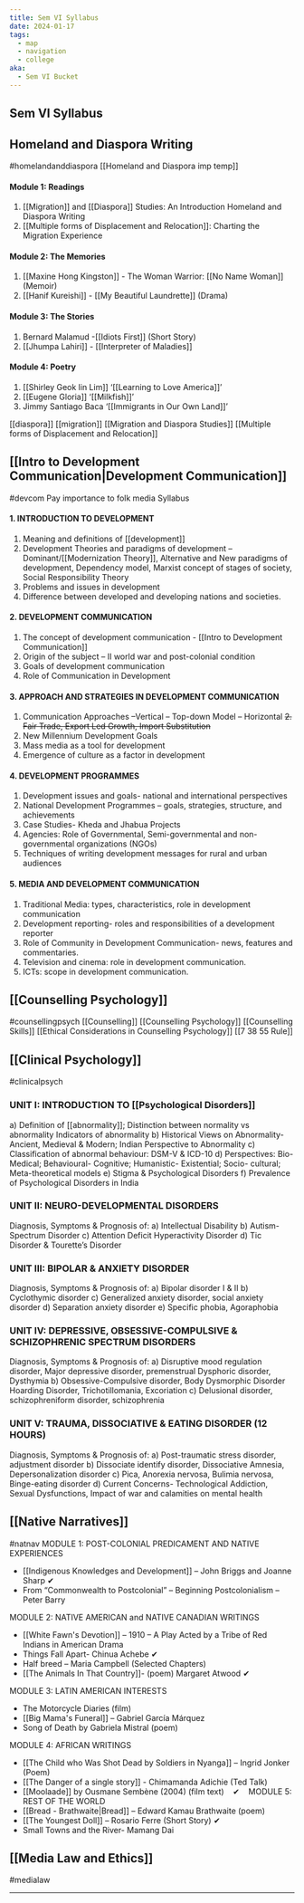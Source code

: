 ```yaml
---
title: Sem VI Syllabus
date: 2024-01-17
tags:
  - map
  - navigation
  - college
aka:
  - Sem VI Bucket
---
```

## Sem VI Syllabus
## Homeland and Diaspora Writing  
#homelandanddiaspora 
[[Homeland and Diaspora imp temp]]
#### Module 1: Readings
1. [[Migration]] and [[Diaspora]] Studies: An Introduction Homeland and Diaspora Writing 
2. [[Multiple forms of Displacement and Relocation]]: Charting the Migration Experience 
#### Module 2: The Memories
1. [[Maxine Hong Kingston]] - The Woman Warrior: [[No Name Woman]] (Memoir) 
2. [[Hanif Kureishi]] - [[My Beautiful Laundrette]] (Drama)
#### Module 3: The Stories
1. Bernard Malamud -[[Idiots First]] (Short Story)
2. [[Jhumpa Lahiri]] - [[Interpreter of Maladies]] 
#### Module 4: Poetry
1. [[Shirley Geok lin Lim]] ‘[[Learning to Love America]]’ 
2. [[Eugene Gloria]] ‘[[Milkfish]]’
3. Jimmy Santiago Baca ‘[[Immigrants in Our Own Land]]’

[[diaspora]]
[[migration]]
[[Migration and Diaspora Studies]]
[[Multiple forms of Displacement and Relocation]]
## [[Intro to Development Communication|Development Communication]] 
#devcom 
Pay importance to folk media
Syllabus
#### 1. INTRODUCTION TO DEVELOPMENT
1. Meaning and definitions of [[development]]
2. Development Theories and paradigms of development –Dominant/[[Modernization Theory]], Alternative and New paradigms of development, Dependency model, Marxist concept of stages of society, Social Responsibility Theory
3. Problems and issues in development 
4. Difference between developed and developing nations and societies.

#### 2. DEVELOPMENT COMMUNICATION
1. The concept of development communication - [[Intro to Development Communication]]
2. Origin of the subject – II world war and post-colonial condition
3. Goals of development communication 
4. Role of Communication in Development

#### 3. APPROACH AND STRATEGIES IN DEVELOPMENT COMMUNICATION
1. Communication Approaches –Vertical – Top-down Model – Horizontal
~~2. Fair Trade, Export Led Growth, Import Substitution~~
3. New Millennium Development Goals
4. Mass media as a tool for development
5. Emergence of culture as a factor in development
#### 4. DEVELOPMENT PROGRAMMES
1. Development issues and goals- national and international perspectives 
2. National Development Programmes – goals, strategies, structure, and achievements 
3. Case Studies- Kheda and Jhabua Projects 
4. Agencies: Role of Governmental, Semi-governmental and non-governmental organizations (NGOs)
5. Techniques of writing development messages for rural and urban audiences
#### 5. MEDIA AND DEVELOPMENT COMMUNICATION
1. Traditional Media: types, characteristics, role in development
communication
2. Development reporting- roles and responsibilities of a development
reporter
3. Role of Community in Development Communication- news, features and
commentaries. 
4. Television and cinema: role in development communication. 
5. ICTs: scope in development communication.
## [[Counselling Psychology]] 
#counsellingpsych 
[[Counselling]]
[[Counselling Psychology]]
[[Counselling Skills]]
[[Ethical Considerations in Counselling Psychology]]
[[7 38 55 Rule]]
## [[Clinical Psychology]] 
#clinicalpsych
### UNIT I: INTRODUCTION TO [[Psychological Disorders]] 
a) Definition of [[abnormality]]; Distinction between normality vs abnormality Indicators of
abnormality
b) Historical Views on Abnormality- Ancient, Medieval &amp; Modern; Indian Perspective
to Abnormality
c) Classification of abnormal behaviour: DSM-V &amp; ICD-10
d) Perspectives: Bio-Medical; Behavioural- Cognitive; Humanistic- Existential; Socio-
cultural; Meta-theoretical models
e) Stigma &amp; Psychological Disorders
f) Prevalence of Psychological Disorders in India
### UNIT II: NEURO-DEVELOPMENTAL DISORDERS 
Diagnosis, Symptoms &amp; Prognosis of:
a) Intellectual Disability
b) Autism-Spectrum Disorder
c) Attention Deficit Hyperactivity Disorder
d) Tic Disorder &amp; Tourette’s Disorder

### UNIT III: BIPOLAR &amp; ANXIETY DISORDER 
Diagnosis, Symptoms &amp; Prognosis of:
a) Bipolar disorder I &amp; II
b) Cyclothymic disorder
c) Generalized anxiety disorder, social anxiety disorder
d) Separation anxiety disorder
e) Specific phobia, Agoraphobia

### UNIT IV: DEPRESSIVE, OBSESSIVE-COMPULSIVE & SCHIZOPHRENIC SPECTRUM DISORDERS 
Diagnosis, Symptoms &amp; Prognosis of:
a) Disruptive mood regulation disorder, Major depressive disorder, premenstrual
Dysphoric disorder, Dysthymia
b) Obsessive-Compulsive disorder, Body Dysmorphic Disorder Hoarding Disorder,
Trichotillomania, Excoriation
c) Delusional disorder, schizophreniform disorder, schizophrenia
### UNIT V: TRAUMA, DISSOCIATIVE & EATING DISORDER (12 HOURS)
Diagnosis, Symptoms &amp; Prognosis of:
a) Post-traumatic stress disorder, adjustment disorder
b) Dissociate identify disorder, Dissociative Amnesia, Depersonalization disorder
c) Pica, Anorexia nervosa, Bulimia nervosa, Binge-eating disorder
d) Current Concerns- Technological Addiction, Sexual Dysfunctions, Impact of war and
calamities on mental health


## [[Native Narratives]] 
#natnav 
MODULE 1: POST-COLONIAL PREDICAMENT AND NATIVE EXPERIENCES                            
- [[Indigenous Knowledges and Development]] – John Briggs and Joanne Sharp ✔
- From “Commonwealth to Postcolonial” – Beginning Postcolonialism – Peter Barry 

MODULE 2: NATIVE AMERICAN and NATIVE CANADIAN WRITINGS
- [[White Fawn's Devotion]] – 1910 – A Play Acted by a Tribe of Red Indians in American Drama 
- Things Fall Apart- Chinua Achebe ✔
- Half breed – Maria Campbell (Selected Chapters)
- [[The Animals In That Country]]- (poem) Margaret Atwood ✔

MODULE 3: LATIN AMERICAN INTERESTS              
- The Motorcycle Diaries (film)
- [[Big Mama's Funeral]] – Gabriel García Márquez 
- Song of Death by Gabriela Mistral (poem)

MODULE 4: AFRICAN WRITINGS 
- [[The Child who Was Shot Dead by Soldiers in Nyanga]] – Ingrid Jonker (Poem)
- [[The Danger of a single story]] - Chimamanda Adichie (Ted Talk)
- [[Moolaade]] by Ousmane Sembène (2004) (film text)    ✔ 
 
MODULE 5: REST OF THE WORLD
- [[Bread - Brathwaite|Bread]] – Edward Kamau Brathwaite (poem)
- [[The Youngest Doll]] – Rosario Ferre (Short Story) ✔
- Small Towns and the River- Mamang Dai
## [[Media Law and Ethics]] 
#medialaw 



--- 


